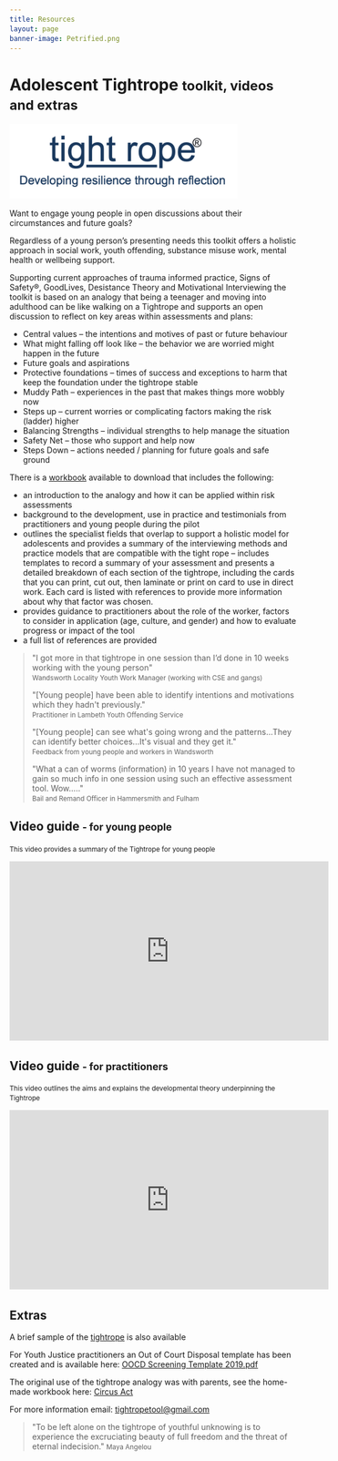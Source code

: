```yaml
---
title: Resources
layout: page
banner-image: Petrified.png
---
```


# Adolescent Tightrope <small>toolkit, videos and extras</small>

<img id="tightrope-toolkit" src="resources/images/tightrope.png" alt="registered logo" class="img-responsive" style="max-width:400px;">

Want to engage young people in open discussions about their circumstances and future goals?

Regardless of a young person’s presenting needs this toolkit offers a holistic approach in social work, youth offending, substance misuse work, mental health or wellbeing support.

Supporting current approaches of trauma informed practice, Signs of Safety®, GoodLives, Desistance Theory and Motivational Interviewing the toolkit is based on an analogy that being a teenager and moving into adulthood can be like walking on a Tightrope and supports an open discussion to reflect on key areas within assessments and plans:

-	Central values – the intentions and motives of past or future behaviour
-	What might falling off look like – the behavior we are worried might happen in the future
-	Future goals and aspirations
-	Protective foundations – times of success and exceptions to harm that keep the foundation under the tightrope stable
-	Muddy Path – experiences in the past that makes things more wobbly now
-	Steps up  – current worries or complicating factors making the risk (ladder) higher
-	Balancing Strengths – individual strengths to help manage the situation
-	Safety Net – those who support and help now
-	Steps Down – actions needed / planning for future goals and safe ground

There is a [workbook] available to download that includes the following:
-	an introduction to the analogy and how it can be applied within risk assessments
-	background to the development, use in practice and testimonials from practitioners and young people during the pilot
- outlines the specialist fields that overlap to support a holistic model for adolescents and provides a summary of the interviewing methods and practice models that are compatible with the tight rope
– includes templates to record a summary of your assessment and presents a detailed breakdown of each section of the tightrope, including the cards that you can print, cut out, then laminate or print on card to use in direct work. Each card is listed with references to provide more information about why that factor was chosen.  
- provides guidance to practitioners about the role of the worker, factors to consider in application (age, culture, and gender) and how to evaluate progress or impact of the tool
- a full list of references are provided

> "I got more in that tightrope in one session than I’d done in 10 weeks working with the young person"  
> <small>Wandsworth Locality Youth Work Manager (working with CSE and gangs)</small>
>
> "[Young people] have been able to identify intentions and motivations which they hadn't previously."  
> <small>Practitioner in Lambeth Youth Offending Service</small>
>
> "[Young people] can see what's going wrong and the patterns...They can identify better choices...It's visual and they get it."  
> <small>Feedback from young people and workers in Wandsworth</small>
>
> "What a can of worms (information) in 10 years I have not managed to gain so much info in one session using such an effective assessment tool. Wow….."  
> <small>Bail and Remand Officer in Hammersmith and Fulham</small>


## Video guide <small> - for young people</small>

<small>This video provides a summary of the Tightrope for young people</small>
<iframe width="560" height="315" src="https://www.youtube.com/embed/kQsYBatdOHU" frameborder="0" allow="accelerometer; autoplay; encrypted-media; gyroscope; picture-in-picture" allowfullscreen></iframe>

## Video guide <small> - for practitioners</small>

<small>This video outlines the aims and explains the developmental theory underpinning the Tightrope</small>
<iframe width="560" height="315" src="https://www.youtube.com/embed/GRhAgx1uSL4" frameborder="0" allow="accelerometer; autoplay; encrypted-media; gyroscope; picture-in-picture" allowfullscreen></iframe>

## Extras

A brief sample of the [tightrope] is also available

For Youth Justice practitioners an Out of Court Disposal template has been created and is available here: [OOCD Screening Template 2019.pdf]

The original use of the tightrope analogy was with parents, see the home-made workbook here: [Circus Act]

For more information email: [tightropetool@gmail.com](mailto:tightropetool@gmail.com)

[Amazon]: https://www.amazon.co.uk/Tightrope-Toolkit-Dr-Roberta-Evans/dp/1999908007/ref=sr_1_1?ie=UTF8&qid=1548973729&sr=8-1&keywords=tightrope+evans
[tightrope]: /downloads/tightropemodel.pdf
[OOCD Screening Template 2019.pdf]: /downloads/OOCD%20Screening%20Tightrope%202019.pdf
[workbook]: /downloads/Adolescent%20Tightrope.pdf
[Circus Act]: /downloads/Circus%20Act%20-%202012.pdf

> "To be left alone on the tightrope of youthful unknowing is to experience the excruciating beauty of full freedom and the threat of eternal indecision."
> <small>Maya Angelou</small>

